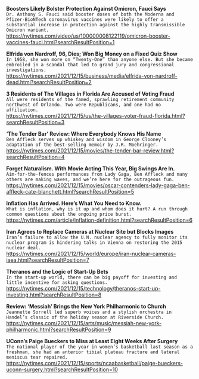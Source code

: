 **Boosters Likely Bolster Protection Against Omicron, Fauci Says**\
`Dr. Anthony S. Fauci said booster doses of both the Moderna and Pfizer-BioNTech coronavirus vaccines were likely to offer a substantial increase in protection against the highly transmissible Omicron variant.`\
https://nytimes.com/video/us/100000008122119/omicron-booster-vaccines-fauci.html?searchResultPosition=1

**Elfrida von Nardroff, 96, Dies; Won Big Money on a Fixed Quiz Show**\
`In 1958, she won more on “Twenty-One” than anyone else. But she became embroiled in a scandal that led to grand jury and congressional investigations.`\
https://nytimes.com/2021/12/15/business/media/elfrida-von-nardroff-dead.html?searchResultPosition=2

**3 Residents of The Villages in Florida Are Accused of Voting Fraud**\
`All were residents of the famed, sprawling retirement community northwest of Orlando. Two were Republicans, and one had no affiliation.`\
https://nytimes.com/2021/12/15/us/the-villages-voter-fraud-florida.html?searchResultPosition=3

**‘The Tender Bar’ Review: Where Everybody Knows His Name**\
`Ben Affleck serves up whiskey and wisdom in George Clooney’s adaptation of the best-selling memoir by J.R. Moehringer.`\
https://nytimes.com/2021/12/15/movies/the-tender-bar-review.html?searchResultPosition=4

**Forget Naturalism. With Movie Acting This Year, Big Swings Are In.**\
`Aim-for-the-fences performances from Lady Gaga, Ben Affleck and many others are making waves, and we’re here for the outrageous fun.`\
https://nytimes.com/2021/12/15/movies/oscar-contenders-lady-gaga-ben-affleck-cate-blanchett.html?searchResultPosition=5

**Inflation Has Arrived. Here’s What You Need to Know.**\
`What is inflation, why is it up and whom does it hurt? A run through common questions about the ongoing price burst.`\
https://nytimes.com/article/inflation-definition.html?searchResultPosition=6

**Iran Agrees to Replace Cameras at Nuclear Site but Blocks Images**\
`Iran’s failure to allow the U.N. nuclear agency to fully monitor its nuclear program is hindering talks in Vienna on restoring the 2015 nuclear deal.`\
https://nytimes.com/2021/12/15/world/europe/iran-nuclear-cameras-iaea.html?searchResultPosition=7

**Theranos and the Logic of Start-Up Bets**\
`In the start-up world, there can be big payoff for investing and little incentive for asking questions.`\
https://nytimes.com/2021/12/15/technology/theranos-start-up-investing.html?searchResultPosition=8

**Review: ‘Messiah’ Brings the New York Philharmonic to Church**\
`Jeannette Sorrell led superb voices and a stylish orchestra in Handel’s classic of the holiday season at Riverside Church.`\
https://nytimes.com/2021/12/15/arts/music/messiah-new-york-philharmonic.html?searchResultPosition=9

**UConn’s Paige Bueckers to Miss at Least Eight Weeks After Surgery**\
`The national player of the year in women’s basketball last season as a freshman, she had an anterior tibial plateau fracture and lateral meniscus tear repaired.`\
https://nytimes.com/2021/12/15/sports/ncaabasketball/paige-bueckers-uconn-surgery.html?searchResultPosition=10

